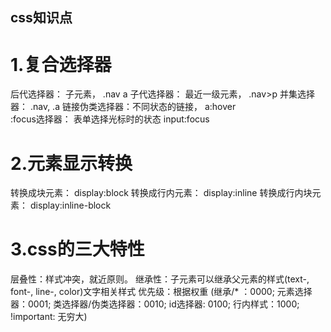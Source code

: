 ## css知识点
# 1.复合选择器
后代选择器： 子元素，  .nav a
子代选择器： 最近一级元素，  .nav>p
并集选择器： .nav, .a
链接伪类选择器：不同状态的链接，  a:hover  
:focus选择器： 表单选择光标时的状态  input:focus

# 2.元素显示转换
转换成块元素：  display:block
转换成行内元素：  display:inline
转换成行内块元素：  display:inline-block

# 3.css的三大特性
层叠性：样式冲突，就近原则。
继承性：子元素可以继承父元素的样式(text-, font-, line-, color)文字相关样式
优先级：根据权重 
(继承/* ：0000; 元素选择器：0001; 类选择器/伪类选择器：0010; id选择器: 0100; 行内样式：1000; !important: 无穷大)